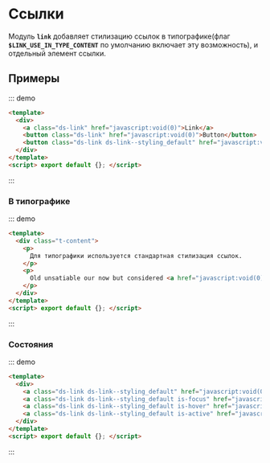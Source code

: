 # Ссылки

Модуль **`link`** добавляет стилизацию ссылок в типографике(флаг **`$LINK_USE_IN_TYPE_CONTENT`** по умолчанию включает эту возможность), и отдельный элемент ссылки.

## Примеры

::: demo
```html
<template>
  <div>
    <a class="ds-link" href="javascript:void(0)">Link</a>
    <button class="ds-link" href="javascript:void(0)">Button</button>
    <button class="ds-link ds-link--styling_default" href="javascript:void(0)">Стандартная стилизация</button>
  </div>
</template>
<script> export default {}; </script>
```
:::

### В типографике

::: demo
```html
<template>
  <div class="t-content">
    <p>
      Для типографики используется стандартная стилизация ссылок.
    </p>
    <p>
      Old unsatiable our now but considered <a href="javascript:void(0)">travelling impression</a>. In excuse hardly summer in <a href="javascript:void(0)">basket misery</a>. By rent an part need. At wrong of of <a href="javascript:void(0)">water</a> those linen. Needed oppose seemed how all. Very mrs shed shew gave you. Oh shutters do removing reserved wandered an.
    </p>
  </div>
</template>
<script> export default {}; </script>
```
:::

### Состояния

::: demo
```html
<template>
  <div>
    <a class="ds-link ds-link--styling_default" href="javascript:void(0)">Default</a>
    <a class="ds-link ds-link--styling_default is-focus" href="javascript:void(0)">Focused</a>
    <a class="ds-link ds-link--styling_default is-hover" href="javascript:void(0)">Hover</a>
    <a class="ds-link ds-link--styling_default is-active" href="javascript:void(0)">Active</a>
  </div>
</template>
<script> export default {}; </script>
```
:::
